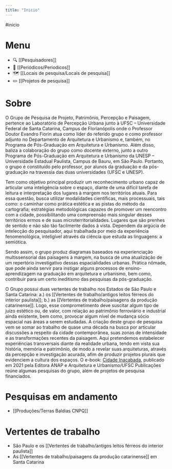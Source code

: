 ```yaml
---
title: "Inicio"
---
```


#inicio

# Menu
- 🔍 [[Pesquisadores]]
- 📄 [[Periódicos/Periodicos]]
- 🗺️ [[Locais de pesquisa/Locais de pesquisa]]
- ✏️ [[Projetos de pesquisa]]

# Sobre

O Grupo de Pesquisa de Projeto, Patrimônio, Percepção e Paisagem, pertence ao Laboratório de Percepção Urbana junto à UFSC  – Universidade Federal de Santa Catarina, Campus de Florianópolis onde o Professor Doutor Evandro Fiorin atua como líder do referido grupo e como professor adjunto no Departamento de Arquitetura e Urbanismo e, também, no Programa de Pós-Graduação em Arquitetura e Urbanismo. Além disso, baliza a colaboração do grupo como docente externo, junto a outro Programa de Pós-Graduação em Arquitetura e Urbanismo da UNESP – Universidade Estadual Paulista, Campus de Bauru, em São Paulo. Portanto, o grupo é constituído pelo professor, por alunos da graduação e da pós-graduação na travessia das duas universidades (UFSC e UNESP). 

Tem como objetivo principal produzir um reconhecimento urbano capaz de articular uma inteligência sobre o espaço, diante de uma difícil tarefa de leitura e interpretação dos lugares à margem nos territórios atuais. Para essa questão, busca utilizar modalidades científicas, mais processuais, tais como: o caminhar como prática estética e as pistas do método da cartografia; estratégias metodológicas capazes de promover um reencontro com a cidade, possibilitando uma compreensão mais singular desses territórios ermos e de suas microterritorialidades. Lugares que são prenhes de sentido e não são tão facilmente dados à vista. Dependem da argúcia de intelecção do pesquisador, aqui trabalhada por meio da experiência fenomenológica, inteligível através da ciência que estuda as linguagens: a semiótica. 

Sendo assim, o grupo produz diagramas baseados na experienciação multissensorial das paisagens à margem, na busca de uma atualização de um repertório investigativo dessas espacialidades urbanas. Prática nômade, que pode ainda servir para instigar alguns processos de ensino-aprendizagem na graduação em arquitetura e urbanismo, bem como, contribuir para um certo ineditismo das pesquisas da pós-graduação.

O Grupo possui duas vertentes de trabalho nos Estados de São Paulo e Santa Catarina: a.) os [[Vertentes de trabalho/antigos leitos férreos do interior paulista]]; b.) as [[Vertentes de trabalho/paisagens da produção catarinense]]. Logo, esse comprometimento deve suscitar algum tipo de juízo estético ou, de valor, com relação ao patrimônio ferroviário e industrial ainda existente, bem como, provocar algum nível de mudança sócio espacial nas áreas a serem estudadas. A criação deste grupo de pesquisa vem se somar ao trabalho de quase uma década na busca por articular discussões a respeito da cidade contemporânea, suas zonas de intensidade e as transformações recentes da paisagem. Aqui pretendemos estabelecer experiências transversais diante da realidade urbana, tendo em vista sua história, memória e patrimônio, de modo a revelar suas arquiteturas, através da percepção e investigação acurada, afim de produzir projetos plurais que evidenciem a cultura dos espaços. O e-book: [Cidade Inacabada](https://www.estantedaanap.org/product-page/a-cidade-inacabada), publicado em 2021 pela Editora ANAP e Arquitetura e Urbanismo/UFSC Publicações reúne algumas pesquisas do grupo, além de projetos de pesquisa financiados.

# Pesquisas em andamento
- [[Produções/Terras Baldias CNPQ]]

# Vertentes de trabalho
-  São Paulo e os [[Vertentes de trabalho/antigos leitos férreos do interior paulista]]
- As [[Vertentes de trabalho/paisagens da produção catarinense]] em Santa Catarina

